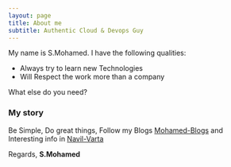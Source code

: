 ```yaml
---
layout: page
title: About me
subtitle: Authentic Cloud & Devops Guy
---
```


My name is S.Mohamed. I have the following qualities:

- Always try to learn new Technologies
- Will Respect the work more than a company

What else do you need?

### My story

Be Simple, Do great things, Follow my Blogs [Mohamed-Blogs](https://mcubescloud.tk) and Interesting info in [Navil-Varta](https://navilvarta.ga)


Regards,
**S.Mohamed**
